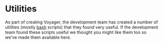 Utilities
=========

As part of creating Voyager, the development team has created
a number of utilities (mostly
[bash](https://en.wikipedia.org/wiki/Bash_(Unix_shell))
scripts) that they found very useful.
If the development team found these scripts useful we thought
you might like them too so we've made them available here.

